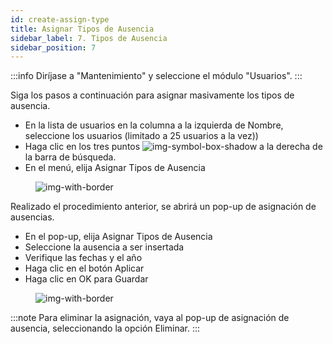 ```yaml
---
id: create-assign-type
title: Asignar Tipos de Ausencia
sidebar_label: 7. Tipos de Ausencia
sidebar_position: 7
---
```


:::info
Diríjase a "Mantenimiento" y seleccione el módulo "Usuarios".
:::

Siga los pasos a continuación para asignar masivamente los tipos de ausencia.

- En la lista de usuarios en la columna a la izquierda de Nombre, seleccione los usuarios (limitado a 25 usuarios a la vez)​)​
- Haga clic en los tres puntos ![img-symbol-box-shadow](/img/university/project-management/project-management-lesson2-symbol-2.png) a la derecha de la barra de búsqueda.​
- En el menú, elija Asignar Tipos de Ausencia
  
 <figure>

   ![img-with-border](/img/university/maintenance/Assign_Leave_Types.png)
   </figure>

Realizado el procedimiento anterior, se abrirá un pop-up de asignación de ausencias.

 - En el pop-up, elija Asignar Tipos de Ausencia​
 - Seleccione la ausencia a ser insertada
 - Verifique las fechas y el año
 - Haga clic en el botón Aplicar
 - Haga clic en OK para Guardar
  
 <figure>

   ![img-with-border](/img/university/maintenance/Leave_Type.png)
   </figure>

 :::note
   Para eliminar la asignación, vaya al pop-up de asignación de ausencia, seleccionando la opción Eliminar.
  :::
